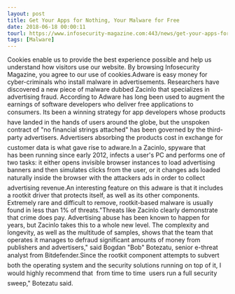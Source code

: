 ```yaml
---
layout: post
title: Get Your Apps for Nothing, Your Malware for Free
date: 2018-06-18 00:00:11
tourl: https://www.infosecurity-magazine.com:443/news/get-your-apps-for-nothing-your/
tags: [Malware]
---
```

Cookies enable us to provide the best experience possible and help us understand how visitors use our website. By browsing Infosecurity Magazine, you agree to our use of cookies.Adware is easy money for cyber-criminals who install malware in advertisements. Researchers have discovered a new piece of malware dubbed Zacinlo that specializes in advertising fraud. According to Adware has long been used to augment the earnings of software developers who deliver free applications to consumers. Its been a winning strategy for app developers whose products have landed in the hands of users around the globe, but the unspoken contract of "no financial strings attached" has been governed by the third-party advertisers. Advertisers absorbing the products cost in exchange for customer data is what gave rise to adware.In a Zacinlo, spyware that has been running since early 2012, infects a user's PC and performs one of two tasks: it either opens invisible browser instances to load advertising banners and then simulates clicks from the user, or it changes ads loaded naturally inside the browser with the attackers ads in order to collect advertising revenue.An interesting feature on this adware is that it includes a rootkit driver that protects itself, as well as its other components. Extremely rare and difficult to remove, rootkit-based malware is usually found in less than 1% of threats."Threats like Zacinlo clearly demonstrate that crime does pay. Advertising abuse has been known to happen for years, but Zacinlo takes this to a whole new level. The complexity and longevity, as well as the multitude of samples, shows that the team that operates it manages to defraud significant amounts of money from publishers and advertisers," said Bogdan "Bob" Botezatu, senior e-threat analyst from Bitdefender.Since the rootkit component attempts to subvert both the operating system and the security solutions running on top of it, I would highly recommend that  from time to time  users run a full security sweep," Botezatu said.